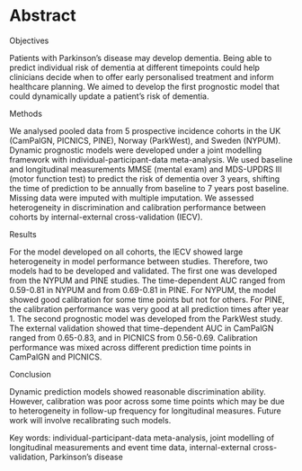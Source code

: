 # Abstract

Objectives

Patients with Parkinson’s disease may develop dementia. Being able to predict individual risk of dementia at different timepoints could help clinicians decide when to offer early personalised treatment and inform healthcare planning. We aimed to develop the first prognostic model that could dynamically update a patient’s risk of dementia.  

Methods

We analysed pooled data from 5 prospective incidence cohorts in the UK (CamPalGN, PICNICS, PINE), Norway (ParkWest), and Sweden (NYPUM). Dynamic prognostic models were developed under a joint modelling framework with individual-participant-data meta-analysis. We used baseline and longitudinal measurements MMSE (mental exam) and MDS-UPDRS III (motor function test) to predict the risk of dementia over 3 years, shifting the time of prediction to be annually from baseline to 7 years post baseline. Missing data were imputed with multiple imputation. We assessed heterogeneity in discrimination and calibration performance between cohorts by internal-external cross-validation (IECV). 

Results

For the model developed on all cohorts, the IECV showed large heterogeneity in model performance between studies. Therefore, two models had to be developed and validated. The first one was developed from the NYPUM and PINE studies. The time-dependent AUC ranged from 0.59-0.81 in NYPUM and from 0.69-0.81 in PINE. For NYPUM, the model showed good calibration for some time points but not for others. For PINE, the calibration performance was very good at all prediction times after year 1. The second prognostic model was developed from the ParkWest study. The external validation showed that time-dependent AUC in CamPalGN ranged from 0.65-0.83, and in PICNICS from 0.56-0.69. Calibration performance was mixed across different prediction time points in CamPalGN and PICNICS. 

Conclusion

Dynamic prediction models showed reasonable discrimination ability. However, calibration was poor across some time points which may be due to heterogeneity in follow-up frequency for longitudinal measures. Future work will involve recalibrating such models.

Key words: individual-participant-data meta-analysis, joint modelling of longitudinal measurements and event time data, internal-external cross-validation, Parkinson’s disease 
